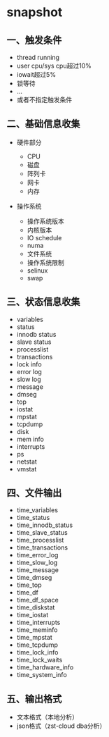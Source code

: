# snapshot

## 一、触发条件
- thread running
- user cpu/sys cpu超过10%
- iowait超过5%
- 锁等待
- ...
- 或者不指定触发条件

## 二、基础信息收集
- 硬件部分
    - CPU
    - 磁盘
    - 阵列卡
    - 网卡
    - 内存

- 操作系统
    - 操作系统版本
    - 内核版本
    - IO schedule
    - numa
    - 文件系统
    - 操作系统限制
    - selinux
    - swap

## 三、状态信息收集
- variables
- status
- innodb status
- slave status
- processlist
- transactions
- lock info
- error log
- slow log
- message
- dmseg
- top
- iostat
- mpstat
- tcpdump
- disk
- mem info
- interrupts
- ps
- netstat
- vmstat

## 四、文件输出
- time_variables
- time_status
- time_innodb_status
- time_slave_status
- time_processlist
- time_transactions
- time_error_log
- time_slow_log
- time_message
- time_dmseg
- time_top
- time_df
- time_df_space
- time_diskstat
- time_iostat
- time_interrupts
- time_meminfo
- time_mpstat
- time_tcpdump
- time_lock_info
- time_lock_waits
- time_hardware_info
- time_system_info


## 五、输出格式
- 文本格式（本地分析）
- json格式（zst-cloud dba分析）


